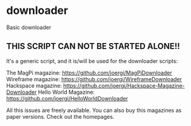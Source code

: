 # downloader

Basic downloader

## THIS SCRIPT CAN NOT BE STARTED  ALONE!!
It's a generic script, and it is/will be used for the downloader scripts:

The MagPi magazine: https://github.com/joergi/MagPiDownloader
Wireframe magazine: https://github.com/joergi/WireframeDownloader
Hackspace magazine: https://github.com/joergi/Hackspace-Magazine-Downloader
Hello World Magazine: https://github.com/joergi/HelloWorldDownloader

All this issues are freely available. You can also buy this magazines as paper versions. Check out the homepages.
